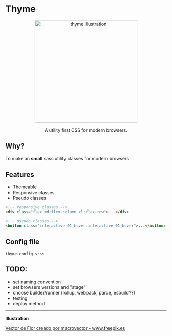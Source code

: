 # Thyme

<p align="center">
  <img src="./media/thyme.png" alt="thyme illustration" width="320" />
</p>

<p align="center">
A utility first CSS for modern browsers.
</p>

## Why?

To make an **small** sass utility classes for modern browsers

## Features

- Themeable
- Responsive classes
- Pseudo classes

```html
<!-- responsive classes -->
<div class="flex md:flex-column xl:flex-row">...</div>

<!-- pseudo classes -->
<button class="interactive-01 hover:interactive-01-hover">...</button>
```

## Config file

`thyme.config.scss`

## TODO:

- set naming convention
- set browsers versions and "stage"
- choose builder/runner (rollup, webpack, parce, esbuild??)
- testing
- deploy method

---

**Illustration**

<a href="https://www.freepik.es/vectors/flor">Vector de Flor creado por macrovector - www.freepik.es</a>
